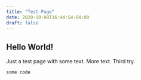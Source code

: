 ```yaml
---
title: "Test Page"
date: 2020-10-08T16:44:54-04:00
draft: false
---
```


## Hello World!

Just a test page with some text.
More text.
Third try.

```
some code
```


